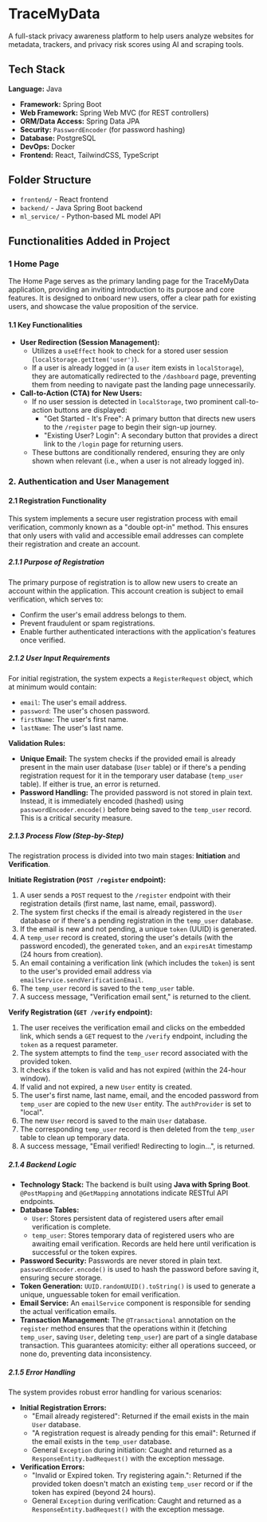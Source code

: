 # TraceMyData

A full-stack privacy awareness platform to help users analyze websites for metadata, trackers, and privacy risk scores using AI and scraping tools.

## Tech Stack

 **Language:** Java
* **Framework:** Spring Boot
* **Web Framework:** Spring Web MVC (for REST controllers)
* **ORM/Data Access:** Spring Data JPA
* **Security:** `PasswordEncoder` (for password hashing)
* **Database:** PostgreSQL
* **DevOps:** Docker
* **Frontend:** React, TailwindCSS, TypeScript

## Folder Structure
- `frontend/` - React frontend
- `backend/` - Java Spring Boot backend
- `ml_service/` - Python-based ML model API

## Functionalities Added in Project
### 1 Home Page

The Home Page serves as the primary landing page for the TraceMyData application, providing an inviting introduction to its purpose and core features. It is designed to onboard new users, offer a clear path for existing users, and showcase the value proposition of the service.

#### 1.1 Key Functionalities

* **User Redirection (Session Management):**
    * Utilizes a `useEffect` hook to check for a stored user session (`localStorage.getItem('user')`).
    * If a user is already logged in (a `user` item exists in `localStorage`), they are automatically redirected to the `/dashboard` page, preventing them from needing to navigate past the landing page unnecessarily.
* **Call-to-Action (CTA) for New Users:**
    * If no user session is detected in `localStorage`, two prominent call-to-action buttons are displayed:
        * "Get Started - It's Free": A primary button that directs new users to the `/register` page to begin their sign-up journey.
        * "Existing User? Login": A secondary button that provides a direct link to the `/login` page for returning users.
    * These buttons are conditionally rendered, ensuring they are only shown when relevant (i.e., when a user is not already logged in).


### 2. Authentication and User Management

#### 2.1 Registration Functionality

This system implements a secure user registration process with email verification, commonly known as a "double opt-in" method. This ensures that only users with valid and accessible email addresses can complete their registration and create an account.

##### 2.1.1 Purpose of Registration

The primary purpose of registration is to allow new users to create an account within the application. This account creation is subject to email verification, which serves to:

* Confirm the user's email address belongs to them.
* Prevent fraudulent or spam registrations.
* Enable further authenticated interactions with the application's features once verified.

##### 2.1.2 User Input Requirements

For initial registration, the system expects a `RegisterRequest` object, which at minimum would contain:

* `email`: The user's email address.
* `password`: The user's chosen password.
* `firstName`: The user's first name.
* `lastName`: The user's last name.

**Validation Rules:**

* **Unique Email:** The system checks if the provided email is already present in the main user database (`User` table) or if there's a pending registration request for it in the temporary user database (`temp_user` table). If either is true, an error is returned.
* **Password Handling:** The provided password is not stored in plain text. Instead, it is immediately encoded (hashed) using `passwordEncoder.encode()` before being saved to the `temp_user` record. This is a critical security measure.

##### 2.1.3 Process Flow (Step-by-Step)

The registration process is divided into two main stages: **Initiation** and **Verification**.

**Initiate Registration (`POST /register` endpoint):**

1.  A user sends a `POST` request to the `/register` endpoint with their registration details (first name, last name, email, password).
2.  The system first checks if the email is already registered in the `User` database or if there's a pending registration in the `temp_user` database.
3.  If the email is new and not pending, a unique `token` (UUID) is generated.
4.  A `temp_user` record is created, storing the user's details (with the password encoded), the generated `token`, and an `expiresAt` timestamp (24 hours from creation).
5.  An email containing a verification link (which includes the `token`) is sent to the user's provided email address via `emailService.sendVerificationEmail`.
6.  The `temp_user` record is saved to the `temp_user` table.
7.  A success message, "Verification email sent," is returned to the client.

**Verify Registration (`GET /verify` endpoint):**

1.  The user receives the verification email and clicks on the embedded link, which sends a `GET` request to the `/verify` endpoint, including the `token` as a request parameter.
2.  The system attempts to find the `temp_user` record associated with the provided token.
3.  It checks if the token is valid and has not expired (within the 24-hour window).
4.  If valid and not expired, a new `User` entity is created.
5.  The user's first name, last name, email, and the encoded password from `temp_user` are copied to the new `User` entity. The `authProvider` is set to "local".
6.  The new `User` record is saved to the main `User` database.
7.  The corresponding `temp_user` record is then deleted from the `temp_user` table to clean up temporary data.
8.  A success message, "Email verified! Redirecting to login...", is returned.

##### 2.1.4 Backend Logic

* **Technology Stack:** The backend is built using **Java with Spring Boot**. `@PostMapping` and `@GetMapping` annotations indicate RESTful API endpoints.
* **Database Tables:**
    * `User`: Stores persistent data of registered users after email verification is complete.
    * `temp_user`: Stores temporary data of registered users who are awaiting email verification. Records are held here until verification is successful or the token expires.
* **Password Security:** Passwords are never stored in plain text. `passwordEncoder.encode()` is used to hash the password before saving it, ensuring secure storage.
* **Token Generation:** `UUID.randomUUID().toString()` is used to generate a unique, unguessable token for email verification.
* **Email Service:** An `emailService` component is responsible for sending the actual verification emails.
* **Transaction Management:** The `@Transactional` annotation on the `register` method ensures that the operations within it (fetching `temp_user`, saving `User`, deleting `temp_user`) are part of a single database transaction. This guarantees atomicity: either all operations succeed, or none do, preventing data inconsistency.

##### 2.1.5 Error Handling

The system provides robust error handling for various scenarios:

* **Initial Registration Errors:**
    * "Email already registered": Returned if the email exists in the main `User` database.
    * "A registration request is already pending for this email": Returned if the email exists in the `temp_user` database.
    * General `Exception` during initiation: Caught and returned as a `ResponseEntity.badRequest()` with the exception message.
* **Verification Errors:**
    * "Invalid or Expired token. Try registering again.": Returned if the provided token doesn't match an existing `temp_user` record or if the token has expired (beyond 24 hours).
    * General `Exception` during verification: Caught and returned as a `ResponseEntity.badRequest()` with the exception message.



